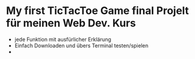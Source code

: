 # My first TicTacToe Game final Projelt für meinen Web Dev. Kurs

- jede Funktion mit ausfürlicher Erklärung 
- Einfach Downloaden und übers Terminal testen/spielen
- 

